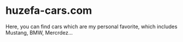 # huzefa-cars.com
Here, you can find cars which are my personal favorite, which includes Mustang, BMW, Mercrdez...
